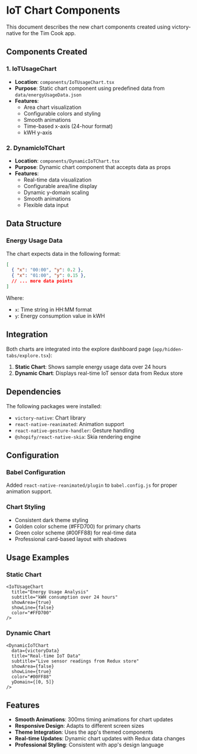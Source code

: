 # IoT Chart Components

This document describes the new chart components created using victory-native for the Tim Cook app.

## Components Created

### 1. IoTUsageChart
- **Location**: `components/IoTUsageChart.tsx`
- **Purpose**: Static chart component using predefined data from `data/energyUsageData.json`
- **Features**:
  - Area chart visualization
  - Configurable colors and styling
  - Smooth animations
  - Time-based x-axis (24-hour format)
  - kWH y-axis

### 2. DynamicIoTChart
- **Location**: `components/DynamicIoTChart.tsx`
- **Purpose**: Dynamic chart component that accepts data as props
- **Features**:
  - Real-time data visualization
  - Configurable area/line display
  - Dynamic y-domain scaling
  - Smooth animations
  - Flexible data input

## Data Structure

### Energy Usage Data
The chart expects data in the following format:
```json
[
  { "x": "00:00", "y": 0.2 },
  { "x": "01:00", "y": 0.15 },
  // ... more data points
]
```

Where:
- `x`: Time string in HH:MM format
- `y`: Energy consumption value in kWH

## Integration

Both charts are integrated into the explore dashboard page (`app/hidden-tabs/explore.tsx`):

1. **Static Chart**: Shows sample energy usage data over 24 hours
2. **Dynamic Chart**: Displays real-time IoT sensor data from Redux store

## Dependencies

The following packages were installed:
- `victory-native`: Chart library
- `react-native-reanimated`: Animation support
- `react-native-gesture-handler`: Gesture handling
- `@shopify/react-native-skia`: Skia rendering engine

## Configuration

### Babel Configuration
Added `react-native-reanimated/plugin` to `babel.config.js` for proper animation support.

### Chart Styling
- Consistent dark theme styling
- Golden color scheme (#FFD700) for primary charts
- Green color scheme (#00FF88) for real-time data
- Professional card-based layout with shadows

## Usage Examples

### Static Chart
```tsx
<IoTUsageChart 
  title="Energy Usage Analysis"
  subtitle="kWH consumption over 24 hours"
  showArea={true}
  showLine={false}
  color="#FFD700"
/>
```

### Dynamic Chart
```tsx
<DynamicIoTChart 
  data={victoryData}
  title="Real-time IoT Data"
  subtitle="Live sensor readings from Redux store"
  showArea={false}
  showLine={true}
  color="#00FF88"
  yDomain={[0, 5]}
/>
```

## Features

- **Smooth Animations**: 300ms timing animations for chart updates
- **Responsive Design**: Adapts to different screen sizes
- **Theme Integration**: Uses the app's themed components
- **Real-time Updates**: Dynamic chart updates with Redux data changes
- **Professional Styling**: Consistent with app's design language
